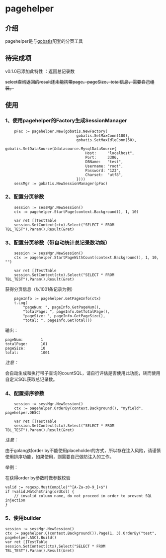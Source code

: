 # pagehelper

## 介绍

pagehelper是与[gobatis](https://github.com/xfali/gobatis)配套的分页工具

## 待完成项

v0.1.0已添加此特性 ：返回总记录数

~~select查询返回的result还未能携带page、pageSize、total信息，需要自己组装。~~

## 使用

### 1、使用pagehelper的Factory生成SessionManager

```cassandraql
    pFac := pagehelper.New(gobatis.NewFactory(
                           		gobatis.SetMaxConn(100),
                           		gobatis.SetMaxIdleConn(50),
                           		gobatis.SetDataSource(&datasource.MysqlDataSource{
                           			Host:     "localhost",
                           			Port:     3306,
                           			DBName:   "test",
                           			Username: "root",
                           			Password: "123",
                           			Charset:  "utf8",
                           		})))
    sessMgr := gobatis.NewSessionManager(pFac)
```

### 2、配置分页参数
```cassandraql
    session := sessMgr.NewSession()
    ctx := pagehelper.StartPage(context.Background(), 1, 10)

    var ret []TestTable
    session.SetContext(ctx).Select("SELECT * FROM TBL_TEST").Param().Result(&ret)
```

### 3、配置分页参数（带自动统计总记录数功能）
```$xslt
    session := sessMgr.NewSession()
    ctx := pagehelper.StartPageWithCount(context.Background(), 1, 10, "")

    var ret []TestTable
    session.SetContext(ctx).Select("SELECT * FROM TBL_TEST").Param().Result(&ret)
```
获得分页信息（以1001条记录为例）
```$xslt
    pageInfo := pagehelper.GetPageInfo(ctx)
    t.Log(
        "pageNum: ", pageInfo.GetPageNum(),
        "totalPage: ", pageInfo.GetTotalPage(),
        "pageSize: ", pageInfo.GetPageSize(),
        "total: ", pageInfo.GetTotal())
```
输出：
```$xslt
pageNum:        1 
totalPage:      101 
pageSize:       10 
total:          1001
```
*注意：*

会自动生成和执行带子查询的countSQL，请自行评估是否使用此功能，转而使用自定义SQL获取总记录数。

### 4、配置排序参数
```cassandraql
    session := sessMgr.NewSession()
    ctx := pagehelper.OrderBy(context.Background(), "myfield", pagehelper.DESC)

    var ret []TestTable
    session.SetContext(ctx).Select("SELECT * FROM TBL_TEST").Param().Result(&ret)
```
*注意：*
  
由于golang对order by不能使用placeholder的方式，所以存在注入风险，请谨慎使用排序功能，如果使用，则需要自己做防注入的工作。

举例：

在获得order by参数时做参数校验
```$xslt
valid := regexp.MustCompile("^[A-Za-z0-9_]+$")
if !valid.MatchString(ordCol) {
    // invalid column name, do not proceed in order to prevent SQL injection
}
```

### 5、使用builder
```$xslt
session := sessMgr.NewSession()
ctx := pagehelper.C(context.Background()).Page(1, 3).OrderBy("test", pagehelper.ASC).Build()
var ret []TestTable
session.SetContext(ctx).Select("SELECT * FROM TBL_TEST").Param().Result(&ret)
```
